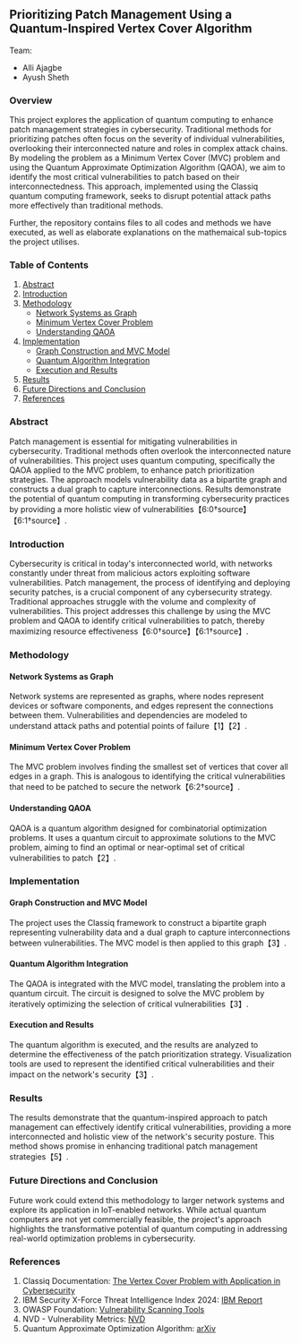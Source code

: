 ## Prioritizing Patch Management Using a Quantum-Inspired Vertex Cover Algorithm

Team:
- Alli Ajagbe
- Ayush Sheth

### Overview
This project explores the application of quantum computing to enhance patch management strategies in cybersecurity. Traditional methods for prioritizing patches often focus on the severity of individual vulnerabilities, overlooking their interconnected nature and roles in complex attack chains. By modeling the problem as a Minimum Vertex Cover (MVC) problem and using the Quantum Approximate Optimization Algorithm (QAOA), we aim to identify the most critical vulnerabilities to patch based on their interconnectedness. This approach, implemented using the Classiq quantum computing framework, seeks to disrupt potential attack paths more effectively than traditional methods.

Further, the repository contains files to all codes and methods we have executed, as well as elaborate explanations on the mathemaical sub-topics the project utilises. 

### Table of Contents
1. [Abstract](#abstract)
2. [Introduction](#introduction)
3. [Methodology](#methodology)
   - [Network Systems as Graph](#network-systems-as-graph)
   - [Minimum Vertex Cover Problem](#minimum-vertex-cover-problem)
   - [Understanding QAOA](#understanding-qaoa)
4. [Implementation](#implementation)
   - [Graph Construction and MVC Model](#graph-construction-and-mvc-model)
   - [Quantum Algorithm Integration](#quantum-algorithm-integration)
   - [Execution and Results](#execution-and-results)
5. [Results](#results)
6. [Future Directions and Conclusion](#future-directions-and-conclusion)
7. [References](#references)

### Abstract
Patch management is essential for mitigating vulnerabilities in cybersecurity. Traditional methods often overlook the interconnected nature of vulnerabilities. This project uses quantum computing, specifically the QAOA applied to the MVC problem, to enhance patch prioritization strategies. The approach models vulnerability data as a bipartite graph and constructs a dual graph to capture interconnections. Results demonstrate the potential of quantum computing in transforming cybersecurity practices by providing a more holistic view of vulnerabilities【6:0†source】【6:1†source】.

### Introduction
Cybersecurity is critical in today's interconnected world, with networks constantly under threat from malicious actors exploiting software vulnerabilities. Patch management, the process of identifying and deploying security patches, is a crucial component of any cybersecurity strategy. Traditional approaches struggle with the volume and complexity of vulnerabilities. This project addresses this challenge by using the MVC problem and QAOA to identify critical vulnerabilities to patch, thereby maximizing resource effectiveness【6:0†source】【6:1†source】.

### Methodology
#### Network Systems as Graph
Network systems are represented as graphs, where nodes represent devices or software components, and edges represent the connections between them. Vulnerabilities and dependencies are modeled to understand attack paths and potential points of failure【1】【2】.

#### Minimum Vertex Cover Problem
The MVC problem involves finding the smallest set of vertices that cover all edges in a graph. This is analogous to identifying the critical vulnerabilities that need to be patched to secure the network【6:2†source】.

#### Understanding QAOA
QAOA is a quantum algorithm designed for combinatorial optimization problems. It uses a quantum circuit to approximate solutions to the MVC problem, aiming to find an optimal or near-optimal set of critical vulnerabilities to patch【2】.

### Implementation
#### Graph Construction and MVC Model
The project uses the Classiq framework to construct a bipartite graph representing vulnerability data and a dual graph to capture interconnections between vulnerabilities. The MVC model is then applied to this graph【3】.

#### Quantum Algorithm Integration
The QAOA is integrated with the MVC model, translating the problem into a quantum circuit. The circuit is designed to solve the MVC problem by iteratively optimizing the selection of critical vulnerabilities【3】.

#### Execution and Results
The quantum algorithm is executed, and the results are analyzed to determine the effectiveness of the patch prioritization strategy. Visualization tools are used to represent the identified critical vulnerabilities and their impact on the network's security【3】.

### Results
The results demonstrate that the quantum-inspired approach to patch management can effectively identify critical vulnerabilities, providing a more interconnected and holistic view of the network's security posture. This method shows promise in enhancing traditional patch management strategies【5】.

### Future Directions and Conclusion
Future work could extend this methodology to larger network systems and explore its application in IoT-enabled networks. While actual quantum computers are not yet commercially feasible, the project's approach highlights the transformative potential of quantum computing in addressing real-world optimization problems in cybersecurity.

### References
1. Classiq Documentation: [The Vertex Cover Problem with Application in Cybersecurity](https://docs.classiq.io/latest/explore/applications/cybersecurity/patching_management/patching_management/)
2. IBM Security X-Force Threat Intelligence Index 2024: [IBM Report](https://www.ibm.com/reports/threat-intelligence)
3. OWASP Foundation: [Vulnerability Scanning Tools](https://owasp.org/www-community/Vulnerability_Scanning_Tools)
4. NVD - Vulnerability Metrics: [NVD](https://nvd.nist.gov/vuln-metrics/cvss)
5. Quantum Approximate Optimization Algorithm: [arXiv](https://doi.org/10.48550/arxiv.1411.4028)
